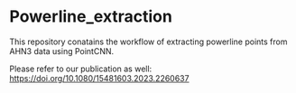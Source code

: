 # Powerline_extraction

This repository conatains the workflow of extracting powerline points from AHN3 data using PointCNN. 

Please refer to our publication as well: https://doi.org/10.1080/15481603.2023.2260637

